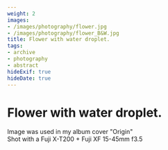 ```yaml
---
weight: 2
images:
- /images/photography/flower.jpg
- /images/photography/flower_B&W.jpg
title: Flower with water droplet.
tags: 
- archive
- photography
- abstract
hideExif: true
hideDate: true
---
```


# Flower with water droplet.

Image was used in my album cover "Origin" <br>
Shot with a Fuji X-T200 + Fuji XF 15-45mm f3.5